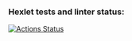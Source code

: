 ### Hexlet tests and linter status:
[![Actions Status](https://github.com/Michael-Melnik/php-project-9/workflows/hexlet-check/badge.svg)](https://github.com/Michael-Melnik/php-project-9/actions)
